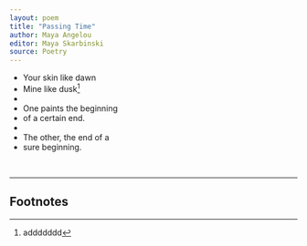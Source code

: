 ```yaml
---
layout: poem
title: "Passing Time"
author: Maya Angelou
editor: Maya Skarbinski
source: Poetry 
---
```


- Your skin like dawn
- Mine like dusk[^fn1]
-    
- One paints the beginning
- of a certain end. 
-     
- The other, the end of a 
- sure beginning. 


<br>

---

## Footnotes

[^fn1]: addddddd

